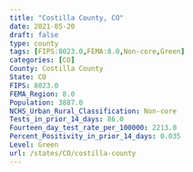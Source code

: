 ```yaml
---
title: "Costilla County, CO"
date: 2021-05-20
draft: false
type: county
tags: [FIPS:8023.0,FEMA:8.0,Non-core,Green]
categories: [CO]
County: Costilla County
State: CO
FIPS: 8023.0
FEMA_Region: 8.0
Population: 3887.0
NCHS_Urban_Rural_Classification: Non-core
Tests_in_prior_14_days: 86.0
Fourteen_day_test_rate_per_100000: 2213.0
Percent_Positivity_in_prior_14_days: 0.035
Level: Green
url: /states/CO/costilla-county
---
```



